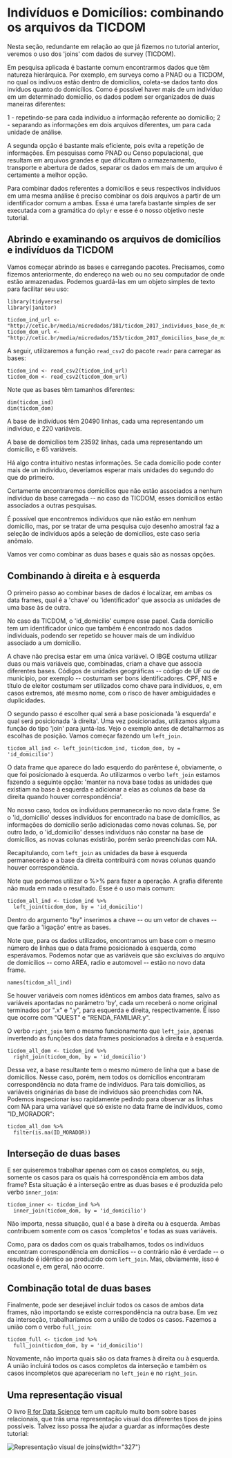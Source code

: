 # Indivíduos e Domicílios: combinando os arquivos da TICDOM

Nesta seção, redundante em relação ao que já fizemos no tutorial anterior, veremos o uso dos 'joins' com dados de survey (TICDOM).

Em pesquisa aplicada é bastante comum encontrarmos dados que têm natureza hierárquica. Por exemplo, em surveys como a PNAD ou a TICDOM, no qual os indívuos estão dentro de domicílios, coleta-se dados tanto dos invíduos quanto do domicílios. Como é possível haver mais de um indivíduo em um determinado domicílio, os dados podem ser organizados de duas maneiras diferentes:

1 - repetindo-se para cada indivíduo a informação referente ao domicílio; 2 - separando as informações em dois arquivos diferentes, um para cada unidade de análise.

A segunda opção é bastante mais eficiente, pois evita a repetição de informações. Em pesquisas como PNAD ou Censo populacional, que resultam em arquivos grandes e que dificultam o armazenamento, transporte e abertura de dados, separar os dados em mais de um arquivo é certamente a melhor opção.

Para combinar dados referentes a domicílios e seus respectivos indivíduos em uma mesma análise é preciso combinar os dois arquivos a partir de um identificador comum a ambas. Essa é uma tarefa bastante simples de ser executada com a gramática do `dplyr` e esse é o nosso objetivo neste tutorial.

## Abrindo e examinando os arquivos de domicílios e indivíduos da TICDOM

Vamos começar abrindo as bases e carregando pacotes. Precisamos, como fizemos anteriormente, do endereço na web ou no seu computador de onde estão armazenadas. Podemos guardá-las em um objeto simples de texto para facilitar seu uso:

```{r}
library(tidyverse)
library(janitor)

ticdom_ind_url <- "http://cetic.br/media/microdados/181/ticdom_2017_individuos_base_de_microdados_v1.3.csv"
ticdom_dom_url <- "http://cetic.br/media/microdados/153/ticdom_2017_domicilios_base_de_microdados_v1.1.csv"
```

A seguir, utilizaremos a função `read_csv2` do pacote `readr` para carregar as bases:

```{r}
ticdom_ind <- read_csv2(ticdom_ind_url)
ticdom_dom <- read_csv2(ticdom_dom_url)
```

Note que as bases têm tamanhos diferentes:

```{r}
dim(ticdom_ind)
dim(ticdom_dom)
```

A base de indivíduos têm 20490 linhas, cada uma representando um indivíduo, e 220 variáveis.

A base de domicílios tem 23592 linhas, cada uma representando um domicílio, e 65 variáveis.

Há algo contra intuitivo nestas informações. Se cada domicílio pode conter mais de un indivíduo, deveríamos esperar mais unidades do segundo do que do primeiro.

Certamente encontraremos domicílios que não estão associados a nenhum indivíduo da base carregada -- no caso da TICDOM, esses domicílios estão associados a outras pesquisas.

É possível que encontremos indivíduos que não estão em nenhum domicílio, mas, por se tratar de uma pesquisa cujo desenho amostral faz a seleção de indivíduos após a seleção de domicílios, este caso seria anômalo.

Vamos ver como combinar as duas bases e quais são as nossas opções.

## Combinando à direita e à esquerda

O primeiro passo ao combinar bases de dados é localizar, em ambas os data frames, qual é a 'chave' ou 'identificador' que associa as unidades de uma base às de outra.

No caso da TICDOM, o 'id_domicilio' cumpre esse papel. Cada domicílio tem um identificador único que também é encontrado nos dados individuais, podendo ser repetido se houver mais de um indivíduo associado a um domicílio.

A chave não precisa estar em uma única variável. O IBGE costuma utilizar duas ou mais variáveis que, combinadas, criam a chave que associa diferentes bases. Códigos de unidades geográficas -- código de UF ou de município, por exemplo -- costumam ser bons identificadores. CPF, NIS e título de eleitor costumam ser utilizados como chave para indivíduos, e, em casos extremos, até mesmo nome, com o risco de haver ambiguidades e duplicidades.

O segundo passo é escolher qual será a base posicionada 'à esquerda' e qual será posicionada 'à direita'. Uma vez posicionadas, utilizamos alguma função do tipo 'join' para juntá-las. Vejo o exemplo antes de detalharmos as escolhas de posição. Vamos começar fazendo um `left_join`.

```{r}
ticdom_all_ind <- left_join(ticdom_ind, ticdom_dom, by = 'id_domicilio')
```

O data frame que aparece do lado esquerdo do parêntese é, obviamente, o que foi posicionado à esquerda. Ao utilizarmos o verbo `left_join` estamos fazendo a seguinte opção: 'manter na nova base todas as unidades que existiam na base à esquerda e adicionar a elas as colunas da base da direita quando houver correspondência'.

No nosso caso, todos os indivíduos permanecerão no novo data frame. Se o 'id_domicilio' desses indivíduos for encontrado na base de domicílios, as informações do domicílio serão adicionadas como novas colunas. Se, por outro lado, o 'id_domicilio' desses indivíduos não constar na base de domicílios, as novas colunas existirão, porém serão preenchidas com NA.

Recapitulando, com `left_join` as unidades da base à esquerda permanecerão e a base da direita contribuirá com novas colunas quando houver correspondência.

Note que podemos utilizar o %\>% para fazer a operação. A grafia diferente não muda em nada o resultado. Esse é o uso mais comum:

```{r}
ticdom_all_ind <- ticdom_ind %>%
  left_join(ticdom_dom, by = 'id_domicilio')
```

Dentro do argumento "by" inserimos a chave -- ou um vetor de chaves -- que farão a 'ligação' entre as bases.

Note que, para os dados utilizados, encontramos um base com o mesmo número de linhas que o data frame posicionado à esquerda, como esperávamos. Podemos notar que as variáveis que são excluivas do arquivo de domicílios -- como AREA, radio e automovel -- estão no novo data frame.

```{r}
names(ticdom_all_ind)
```

Se houver variáveis com nomes idênticos em ambos data frames, salvo as variáveis apontadas no parâmetro 'by', cada um receberá o nome original terminados por ".x" e ".y", para esquerda e direita, respectivamente. É isso que ocorre com "QUEST" e "RENDA_FAMILIAR.y".

O verbo `right_join` tem o mesmo funcionamento que `left_join`, apenas invertendo as funções dos data frames posicionados à direita e à esquerda.

```{r}
ticdom_all_dom <- ticdom_ind %>%
  right_join(ticdom_dom, by = 'id_domicilio')
```

Dessa vez, a base resultante tem o mesmo número de linha que a base de domicílios. Nesse caso, porém, nem todos os domicílios encontraram correspondência no data frame de indivíduos. Para tais domicílios, as variáveis originárias da base de indivíduos são preenchidas com NA. Podemos inspecionar isso rapidamente pedindo para observar as linhas com NA para uma variável que só existe no data frame de indivíduos, como "ID_MORADOR":

```{r}
ticdom_all_dom %>% 
  filter(is.na(ID_MORADOR))
```

## Interseção de duas bases

E ser quiseremos trabalhar apenas com os casos completos, ou seja, somente os casos para os quais há correspondência em ambos data frame? Esta situação é a interseção entre as duas bases e é produzida pelo verbo `inner_join`:

```{r}
ticdom_inner <- ticdom_ind %>%
  inner_join(ticdom_dom, by = 'id_domicilio')
```

Não importa, nessa situação, qual é a base à direita ou à esquerda. Ambas contribuem somente com os casos 'completos' e todas as suas variáveis.

Como, para os dados com os quais trabalhamos, todos os indivíduos encontram correspondência em domicílios -- o contrário não é verdade -- o resultado é idêntico ao produzido com `left_join`. Mas, obviamente, isso é ocasional e, em geral, não ocorre.

## Combinação total de duas bases

Finalmente, pode ser desejável incluir todos os casos de ambos data frames, não importando se existe correspondência na outra base. Em vez da interseção, trabalharíamos com a união de todos os casos. Fazemos a união com o verbo `full_join`:

```{r}
ticdom_full <- ticdom_ind %>%
  full_join(ticdom_dom, by = 'id_domicilio')
```

Novamente, não importa quais são os data frames à direita ou à esquerda. A união incluirá todos os casos completos da interseção e também os casos incompletos que apareceriam no `left_join` e no `right_join`.

## Uma representação visual

O livro [R for Data Science](https://r4ds.had.co.nz/relational-data.html) tem um capítulo muito bom sobre bases relacionais, que trás uma representação visual dos diferentes tipos de joins possíveis. Talvez isso possa lhe ajudar a guardar as informações deste tutorial:

![Representação visual de joins](join.png){width="327"}

